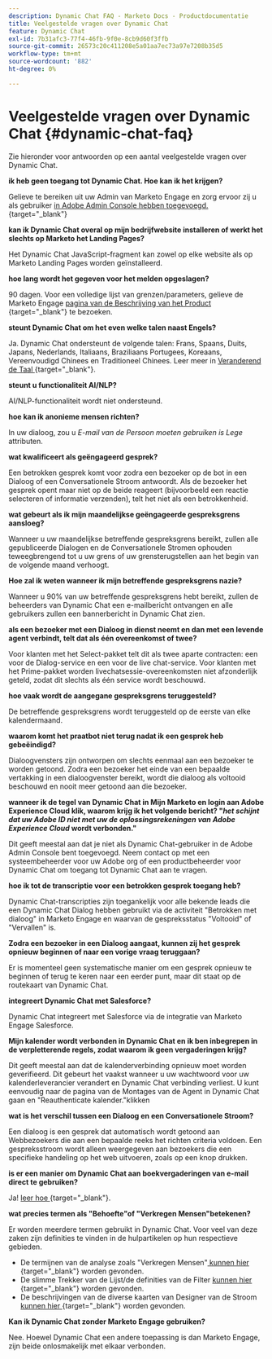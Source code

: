 ```yaml
---
description: Dynamic Chat FAQ - Marketo Docs - Productdocumentatie
title: Veelgestelde vragen over Dynamic Chat
feature: Dynamic Chat
exl-id: 7b31afc3-77f4-46fb-9f0e-8cb9d60f3ffb
source-git-commit: 26573c20c411208e5a01aa7ec73a97e7208b35d5
workflow-type: tm+mt
source-wordcount: '882'
ht-degree: 0%

---
```


# Veelgestelde vragen over Dynamic Chat {#dynamic-chat-faq}

Zie hieronder voor antwoorden op een aantal veelgestelde vragen over Dynamic Chat.

**ik heb geen toegang tot Dynamic Chat. Hoe kan ik het krijgen?**

Gelieve te bereiken uit uw Admin van Marketo Engage en zorg ervoor zij u als gebruiker [ in Adobe Admin Console hebben toegevoegd.](/help/marketo/product-docs/demand-generation/dynamic-chat/setup-and-configuration/add-or-remove-chat-users.md#add-a-chat-user){target="_blank"}

**kan ik Dynamic Chat overal op mijn bedrijfwebsite installeren of werkt het slechts op Marketo het Landing Pages?**

Het Dynamic Chat JavaScript-fragment kan zowel op elke website als op Marketo Landing Pages worden geïnstalleerd.

**hoe lang wordt het gegeven voor het melden opgeslagen?**

90 dagen. Voor een volledige lijst van grenzen/parameters, gelieve de Marketo Engage [ pagina van de Beschrijving van het Product ](https://helpx.adobe.com/nl/legal/product-descriptions/adobe-marketo-engage---product-description.html){target="_blank"} te bezoeken.

**steunt Dynamic Chat om het even welke talen naast Engels?**

Ja. Dynamic Chat ondersteunt de volgende talen: Frans, Spaans, Duits, Japans, Nederlands, Italiaans, Braziliaans Portugees, Koreaans, Vereenvoudigd Chinees en Traditioneel Chinees. Leer meer in [ Veranderend de Taal ](/help/marketo/product-docs/demand-generation/dynamic-chat/dynamic-chat-overview.md#changing-the-language){target="_blank"}.

**steunt u functionaliteit AI/NLP?**

AI/NLP-functionaliteit wordt niet ondersteund.

**hoe kan ik anonieme mensen richten?**

In uw dialoog, zou u _E-mail van de Persoon moeten gebruiken is Lege_ attributen.

**wat kwalificeert als geëngageerd gesprek?**

Een betrokken gesprek komt voor zodra een bezoeker op de bot in een Dialoog of een Conversationele Stroom antwoordt. Als de bezoeker het gesprek opent maar niet op de beide reageert (bijvoorbeeld een reactie selecteren of informatie verzenden), telt het niet als een betrokkenheid.

**wat gebeurt als ik mijn maandelijkse geëngageerde gespreksgrens aansloeg?**

Wanneer u uw maandelijkse betreffende gespreksgrens bereikt, zullen alle gepubliceerde Dialogen en de Conversationele Stromen ophouden teweegbrengend tot u uw grens of uw grensterugstellen aan het begin van de volgende maand verhoogt.

**Hoe zal ik weten wanneer ik mijn betreffende gespreksgrens nazie?**

Wanneer u 90% van uw betreffende gespreksgrens hebt bereikt, zullen de beheerders van Dynamic Chat een e-mailbericht ontvangen en alle gebruikers zullen een bannerbericht in Dynamic Chat zien.

**als een bezoeker met een Dialoog in dienst neemt en dan met een levende agent verbindt, telt dat als één overeenkomst of twee?**

Voor klanten met het Select-pakket telt dit als twee aparte contracten: een voor de Dialog-service en een voor de live chat-service. Voor klanten met het Prime-pakket worden livechatsessie-overeenkomsten niet afzonderlijk geteld, zodat dit slechts als één service wordt beschouwd.

**hoe vaak wordt de aangegane gespreksgrens teruggesteld?**

De betreffende gespreksgrens wordt teruggesteld op de eerste van elke kalendermaand.

**waarom komt het praatbot niet terug nadat ik een gesprek heb gebeëindigd?**

Dialoogvensters zijn ontworpen om slechts eenmaal aan een bezoeker te worden getoond. Zodra een bezoeker het einde van een bepaalde vertakking in een dialoogvenster bereikt, wordt die dialoog als voltooid beschouwd en nooit meer getoond aan die bezoeker.

**wanneer ik de tegel van Dynamic Chat in Mijn Marketo en login aan Adobe Experience Cloud klik, waarom krijg ik het volgende bericht? &quot;_het schijnt dat uw Adobe ID niet met uw de oplossingsrekeningen van Adobe Experience Cloud_ wordt verbonden.&quot;**

Dit geeft meestal aan dat je niet als Dynamic Chat-gebruiker in de Adobe Admin Console bent toegevoegd. Neem contact op met een systeembeheerder voor uw Adobe org of een productbeheerder voor Dynamic Chat om toegang tot Dynamic Chat aan te vragen.

**hoe ik tot de transcriptie voor een betrokken gesprek toegang heb?**

Dynamic Chat-transcripties zijn toegankelijk voor alle bekende leads die een Dynamic Chat Dialog hebben gebruikt via de activiteit &quot;Betrokken met dialoog&quot; in Marketo Engage en waarvan de gespreksstatus &quot;Voltooid&quot; of &quot;Vervallen&quot; is.

**Zodra een bezoeker in een Dialoog aangaat, kunnen zij het gesprek opnieuw beginnen of naar een vorige vraag teruggaan?**

Er is momenteel geen systematische manier om een gesprek opnieuw te beginnen of terug te keren naar een eerder punt, maar dit staat op de routekaart van Dynamic Chat.

**integreert Dynamic Chat met Salesforce?**

Dynamic Chat integreert met Salesforce via de integratie van Marketo Engage Salesforce.

**Mijn kalender wordt verbonden in Dynamic Chat en ik ben inbegrepen in de verpletterende regels, zodat waarom ik geen vergaderingen krijg?**

Dit geeft meestal aan dat de kalenderverbinding opnieuw moet worden geverifieerd. Dit gebeurt het vaakst wanneer u uw wachtwoord voor uw kalenderleverancier verandert en Dynamic Chat verbinding verliest. U kunt eenvoudig naar de pagina van de Montages van de Agent in Dynamic Chat gaan en &quot;Reauthenticate kalender.&quot;klikken

**wat is het verschil tussen een Dialoog en een Conversationele Stroom?**

Een dialoog is een gesprek dat automatisch wordt getoond aan Webbezoekers die aan een bepaalde reeks het richten criteria voldoen. Een gespreksstroom wordt alleen weergegeven aan bezoekers die een specifieke handeling op het web uitvoeren, zoals op een knop drukken.

**is er een manier om Dynamic Chat aan boekvergaderingen van e-mail direct te gebruiken?**

Ja! [ leer hoe ](https://nation.marketo.com/t5/product-blogs/using-dynamic-chat-conversational-flows-for-meeting-booking/ba-p/340936){target="_blank"}.

**wat precies termen als &quot;Behoefte&quot;of &quot;Verkregen Mensen&quot;betekenen?**

Er worden meerdere termen gebruikt in Dynamic Chat. Voor veel van deze zaken zijn definities te vinden in de hulpartikelen op hun respectieve gebieden.

* De termijnen van de analyse zoals &quot;Verkregen Mensen&quot;[ kunnen hier ](/help/marketo/product-docs/demand-generation/dynamic-chat/analytics.md#definitions){target="_blank"} worden gevonden.
* De slimme Trekker van de Lijst/de definities van de Filter [ kunnen hier ](/help/marketo/product-docs/demand-generation/dynamic-chat/dynamic-chat-activities.md#definitions){target="_blank"} worden gevonden.
* De beschrijvingen van de diverse kaarten van Designer van de Stroom [ kunnen hier ](/help/marketo/product-docs/demand-generation/dynamic-chat/automated-chat/stream-designer.md#stream-designer-cards){target="_blank"} worden gevonden.

**Kan ik Dynamic Chat zonder Marketo Engage gebruiken?**

Nee. Hoewel Dynamic Chat een andere toepassing is dan Marketo Engage, zijn beide onlosmakelijk met elkaar verbonden.
